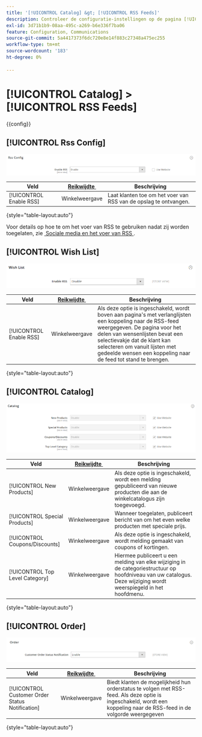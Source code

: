 ```yaml
---
title: '[!UICONTROL Catalog] &gt; [!UICONTROL RSS Feeds]'
description: Controleer de configuratie-instellingen op de pagina [!UICONTROL Catalog] &gt; [!UICONTROL RSS Feeds] van Commerce Admin.
exl-id: 3d71b1b9-08aa-495c-a269-b6e336f7ba06
feature: Configuration, Communications
source-git-commit: 5a4417373f6dc720e8e14f883c27348a475ec255
workflow-type: tm+mt
source-wordcount: '183'
ht-degree: 0%

---
```


# [!UICONTROL Catalog] > [!UICONTROL RSS Feeds]

{{config}}

## [!UICONTROL Rss Config]

![&#x200B; Rss Config &#x200B;](./assets/rss-feeds-rss-config.png)<!-- zoom -->

<!-- [Rss Config](https://experienceleague.adobe.com/nl/docs/commerce-admin/marketing/communications/social-rss) -->

| Veld | [&#x200B; Reikwijdte &#x200B;](../../getting-started/websites-stores-views.md#scope-settings) | Beschrijving |
|--- |--- |--- |
| [!UICONTROL Enable RSS] | Winkelweergave | Laat klanten toe om het voer van RSS van de opslag te ontvangen. |

{style="table-layout:auto"}

Voor details op hoe te om het voer van RSS te gebruiken nadat zij worden toegelaten, zie [&#x200B; Sociale media en het voer van RSS &#x200B;](../../merchandising-promotions/social-rss.md).

## [!UICONTROL Wish List]

![&#x200B; Wenslijst &#x200B;](./assets/rss-feeds-wishlist.png)<!-- zoom -->

<!-- [Wish List](https://experienceleague.adobe.com/nl/docs/commerce-admin/stores-sales/shopper-tools/wish-lists/wishlists) -->

| Veld | [&#x200B; Reikwijdte &#x200B;](../../getting-started/websites-stores-views.md#scope-settings) | Beschrijving |
|--- |--- |--- |
| [!UICONTROL Enable RSS] | Winkelweergave | Als deze optie is ingeschakeld, wordt boven aan pagina&#39;s met verlanglijsten een koppeling naar de RSS-feed weergegeven. De pagina voor het delen van wensenlijsten bevat een selectievakje dat de klant kan selecteren om vanuit lijsten met gedeelde wensen een koppeling naar de feed tot stand te brengen. |

{style="table-layout:auto"}

## [!UICONTROL Catalog]

![&#x200B; Catalogus &#x200B;](./assets/rss-feeds-catalog.png)<!-- zoom -->

<!-- [Catalog](https://experienceleague.adobe.com/nl/docs/commerce-admin/catalog/catalog-menu) -->

| Veld | [&#x200B; Reikwijdte &#x200B;](../../getting-started/websites-stores-views.md#scope-settings) | Beschrijving |
|--- |--- |--- |
| [!UICONTROL New Products] | Winkelweergave | Als deze optie is ingeschakeld, wordt een melding gepubliceerd van nieuwe producten die aan de winkelcatalogus zijn toegevoegd. |
| [!UICONTROL Special Products] | Winkelweergave | Wanneer toegelaten, publiceert bericht van om het even welke producten met speciale prijs. |
| [!UICONTROL Coupons/Discounts] | Winkelweergave | Als deze optie is ingeschakeld, wordt melding gemaakt van coupons of kortingen. |
| [!UICONTROL Top Level Category] | Winkelweergave | Hiermee publiceert u een melding van elke wijziging in de categoriestructuur op hoofdniveau van uw catalogus. Deze wijziging wordt weerspiegeld in het hoofdmenu. |

{style="table-layout:auto"}

## [!UICONTROL Order]

![&#x200B; Orde &#x200B;](./assets/rss-feeds-order.png)<!-- zoom -->

<!-- [Order](https://experienceleague.adobe.com/nl/docs/commerce-admin/stores-sales/order-management/orders/order-status#notification) -->

| Veld | [&#x200B; Reikwijdte &#x200B;](../../getting-started/websites-stores-views.md#scope-settings) | Beschrijving |
|--- |--- |--- |
| [!UICONTROL Customer Order Status Notification] | Winkelweergave | Biedt klanten de mogelijkheid hun orderstatus te volgen met RSS-feed. Als deze optie is ingeschakeld, wordt een koppeling naar de RSS-feed in de volgorde weergegeven |

{style="table-layout:auto"}
